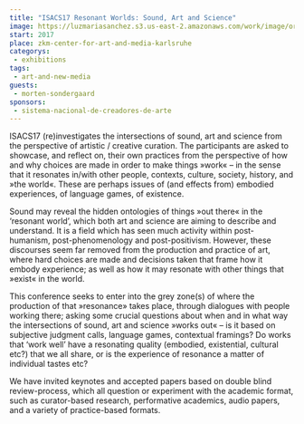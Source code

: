 ```yaml
---
title: "ISACS17 Resonant Worlds: Sound, Art and Science"
image: https://luzmariasanchez.s3.us-east-2.amazonaws.com/work/image/original/lms-zkm.jpg
start: 2017
place: zkm-center-for-art-and-media-karlsruhe
categorys:
 - exhibitions
tags:
 - art-and-new-media
guests:
 - morten-sondergaard
sponsors:
 - sistema-nacional-de-creadores-de-arte
---
```


ISACS17 (re)investigates the  intersections of sound, art and science from the perspective of artistic / creative curation. The participants are asked to showcase, and reflect on, their own practices from the perspective of how and why choices are made in order to make things »work« – in the sense that it resonates in/with other people, contexts, culture, society, history, and »the world«. These are perhaps issues of (and effects from) embodied experiences, of language games, of existence.

Sound may reveal the hidden ontologies of things »out there« in the ‘resonant world’, which both art and science are aiming to describe and understand. It is a field which has seen much activity within post-humanism, post-phenomenology and post-positivism. However, these discourses seem far removed from the production and practice of art, where hard choices are made and decisions taken that frame how it embody experience; as well as how it may resonate with other things that »exist« in the world.

This conference seeks to enter into the grey zone(s) of where the production of that »resonance» takes place, through dialogues with people working there; asking some crucial questions about when and in what way the intersections of sound, art and science »works out« – is it based on subjective judgment calls, language games, contextual framings? Do works that ‘work well’ have a resonating quality (embodied, existential, cultural etc?) that we all share, or is the experience of resonance a matter of individual tastes etc?

We have invited keynotes and accepted papers based on double blind review-process, which all question or experiment with the academic format, such as curator-based research, performative academics, audio papers, and a variety of practice-based formats.